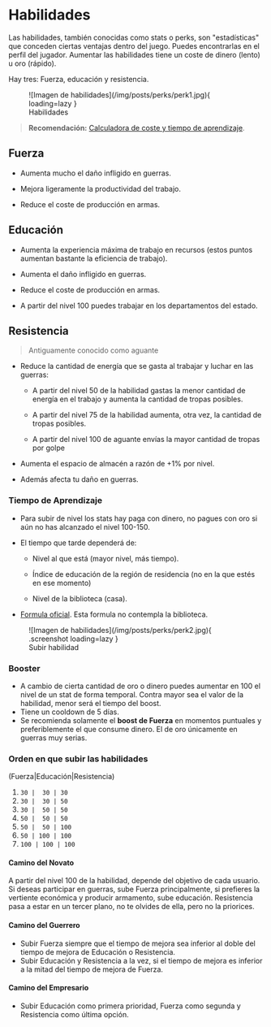 
# Habilidades

Las habilidades, también conocidas como stats o perks, son "estadísticas" que conceden ciertas ventajas dentro del juego. Puedes encontrarlas en el perfil del jugador. Aumentar las habilidades tiene un coste de dinero (lento) u oro (rápido).

Hay tres: Fuerza, educación y resistencia.

<figure markdown>
  ![Imagen de habilidades](/img/posts/perks/perk1.jpg){ loading=lazy }
  <figcaption>Habilidades</figcaption>
</figure>

> **Recomendación:** [Calculadora de coste y tiempo de aprendizaje](https://rr-tools.eu/perk).

## Fuerza

- Aumenta mucho el daño infligido en guerras.

- Mejora ligeramente la productividad del trabajo.

- Reduce el coste de producción en armas.  

## Educación

- Aumenta la experiencia máxima de trabajo en recursos (estos puntos aumentan bastante la eficiencia de trabajo).

- Aumenta el daño infligido en guerras.

- Reduce el coste de producción en armas.

- A partir del nivel 100 puedes trabajar en los departamentos del estado.  
    

## Resistencia

> Antiguamente conocido como aguante

- Reduce la cantidad de energía que se gasta al trabajar y luchar en las guerras:
    
    - A partir del nivel 50 de la habilidad gastas la menor cantidad de energía en el trabajo y aumenta la cantidad de tropas posibles.
    
    - A partir del nivel 75 de la habilidad aumenta, otra vez, la cantidad de tropas posibles.
    
    - A partir del nivel 100 de aguante envías la mayor cantidad de tropas por golpe

- Aumenta el espacio de almacén a razón de +1% por nivel.

- Además afecta tu daño en guerras. 

### Tiempo de Aprendizaje

- Para subir de nivel los stats hay paga con dinero, no pagues con oro si aún no has alcanzado el nivel 100-150.

- El tiempo que tarde dependerá de:

    - Nivel al que está (mayor nivel, más tiempo).

    - Índice de educación de la región de residencia (no en la que estés en ese momento)

    - Nivel de la biblioteca (casa).

- [Formula oficial](https://wiki.rivalregions.com/Perks/es). Esta formula no contempla la biblioteca.

<figure markdown>
  ![Imagen de habilidades](/img/posts/perks/perk2.jpg){ .screenshot loading=lazy }
  <figcaption>Subir habilidad</figcaption>
</figure>

### Booster

- A cambio de cierta cantidad de oro o dinero puedes aumentar en 100 el nivel de un stat de forma temporal. Contra mayor sea el valor de la habilidad, menor será el tiempo del boost.
- Tiene un cooldown de 5 días.
- Se recomienda solamente el **boost de Fuerza** en momentos puntuales y preferiblemente el que consume dinero. El de oro únicamente en guerras muy serias.   

### Orden en que subir las habilidades

(Fuerza|Educación|Resistencia)

1.  ```30 |  30 | 30```  
2.  ```30 |  30 | 50``` 
3.  ```30 |  50 | 50```
4.  ```50 |  50 | 50```
5.  ```50 |  50 | 100```
6.  ```50 | 100 | 100```
7. ```100 | 100 | 100```

#### Camino del Novato

A partir del nivel 100 de la habilidad, depende del objetivo de cada usuario. Si deseas participar en guerras, sube Fuerza principalmente, si prefieres la vertiente económica y producir armamento, sube educación. Resistencia pasa a estar en un tercer plano, no te olvides de ella, pero no la priorices.

#### Camino del Guerrero

- Subir Fuerza siempre que el tiempo de mejora sea inferior al doble del tiempo de mejora de Educación o Resistencia.
- Subir Educación y Resistencia a la vez, si el tiempo de mejora es inferior a la mitad del tiempo de mejora de Fuerza.  
    

#### Camino del Empresario

- Subir Educación como primera prioridad, Fuerza como segunda y Resistencia como última opción.